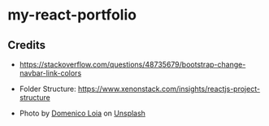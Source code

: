 # my-react-portfolio

## Credits
* https://stackoverflow.com/questions/48735679/bootstrap-change-navbar-link-colors

* Folder Structure: https://www.xenonstack.com/insights/reactjs-project-structure

* Photo by <a href="https://unsplash.com/@domenicoloia?utm_source=unsplash&utm_medium=referral&utm_content=creditCopyText">Domenico Loia</a> on <a href="https://unsplash.com/photos/EhTcC9sYXsw?utm_source=unsplash&utm_medium=referral&utm_content=creditCopyText">Unsplash</a>
  